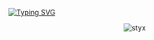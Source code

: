 [![Typing SVG](https://readme-typing-svg.demolab.com?font=JetBrains+Mono&size=18&pause=1&color=F1A439&center=true&vCenter=true&multiline=true&width=800&height=100&lines=In+case+you+wonder;Styx+is+the+river+that+forms+the+boundary+between+Earth+and+the+Underworld;+in+Greek+Methology)](https://git.io/typing-svg)
<br>

<p align="center"><img src="https://github-readme-streak-stats.herokuapp.com/?user=styx-404&hide_border=true&theme=algolia" alt="styx" /></p>

